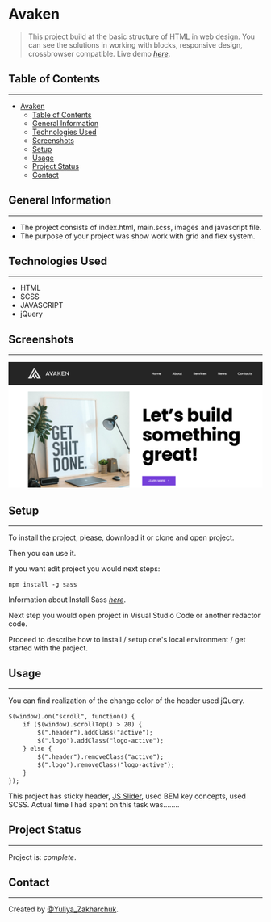 # Avaken

> This project build at the basic structure of HTML in web design. You can see the solutions in working with blocks, responsive design, crossbrowser compatible. 
> Live demo [_here_](https://www.example.com). 

## Table of Contents
___
- [Avaken](#avaken)
  - [Table of Contents](#table-of-contents)
  - [General Information](#general-information)
  - [Technologies Used](#technologies-used)
  - [Screenshots](#screenshots)
  - [Setup](#setup)
  - [Usage](#usage)
  - [Project Status](#project-status)
  - [Contact](#contact)


## General Information
___
- The project consists of index.html, main.scss, images and javascript file.
- The purpose of your project was show work with grid and flex system.

## Technologies Used
___

- HTML
- SCSS
- JAVASCRIPT
- jQuery


## Screenshots
___

![Example screenshot](./img/scren.png)


## Setup
___

To install the project, please, download it or clone and open project.

Then you can use it.

If you want edit project you would next steps:
```
npm install -g sass
```
Information about Install Sass  [_here_](https://sass-lang.com/).

Next step you would open project in Visual Studio Code or another redactor code.

Proceed to describe how to install / setup one's local environment / get started with the project.

## Usage
___

You can find realization of the change color of the header used jQuery.

```Js
$(window).on("scroll", function() {
    if ($(window).scrollTop() > 20) {
        $(".header").addClass("active");
        $(".logo").addClass("logo-active");
    } else {
        $(".header").removeClass("active");
        $(".logo").removeClass("logo-active");
    }
});
```
This project has sticky header, [JS Slider](https://swiperjs.com/), used BEM key concepts, used SCSS.
Actual time I had spent on this task was........ 
## Project Status
___

Project is: _complete_. 



## Contact
___

Created by [@Yuliya_Zakharchuk](https://github.com/YuliyaZakharchuk).


